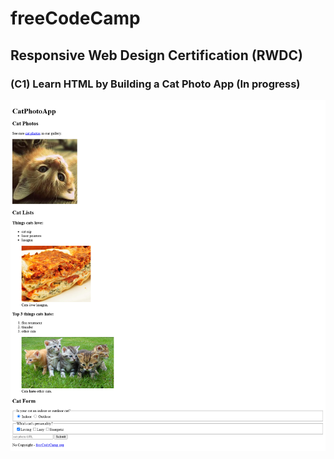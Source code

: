 # freeCodeCamp

## Responsive Web Design Certification (RWDC)

### (C1) Learn HTML by Building a Cat Photo App (In progress)

<img src="./Modules/1_Response_Web_Design/1_1_RWDC_C1/RWDC_C1.png">